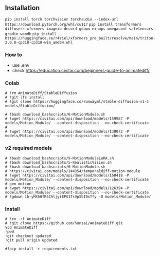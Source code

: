 

## Installation

`pip install torch torchvision torchaudio --index-url https://download.pytorch.org/whl/cu117`
`pip install transformers diffusers xformers imageio decord gdown einops omegaconf safetensors gradio wandb`
`pip install https://huggingface.co/r4ziel/xformers_pre_built/resolve/main/triton-2.0.0-cp310-cp310-win_amd64.whl`

### How to 
- use .env 
- check https://education.civitai.com/beginners-guide-to-animatediff/

### Colab

```
# !rm AnimateDiff/StableDiffusion
# !git lfs install
# !git clone https://huggingface.co/runwayml/stable-diffusion-v1-5 models/StableDiffusion/
```

```
# !bash download_bashscripts/0-MotionModule.sh
# !wget https://civitai.com/api/download/models/159987 -P models/Motion_Module/ --content-disposition --no-check-certificate
# 
# !wget https://civitai.com/api/download/models/130072 -P models/Motion_Module/ --content-disposition --no-check-certificate 
```

### v2 required models
```
# !bash download_bashscripts/9-MotionModuleLoRA.sh
# !bash download_bashscripts/5-RealisticVision.sh
# !bash download_bashscripts/0-MotionModule.sh
# https://civitai.com/models/144354/temporaldiff-motion-module
# !wget https://civitai.com/api/download/models/160418 -P models/Motion_Module/ --content-disposition --no-check-certificate
# gem motion
# !wget https://civitai.com/api/download/models/126394 -P models/Motion_Module/ --content-disposition --no-check-certificate
# !gdown 1h-yMX6HfR4ChljyiEPG1Ts9pSbI9sYfy -O models/Motion_Module/
```

### Install
```
# !rm -rf AnimateDiff
# !git clone https://github.com/hunzai/AnimateDiff.git
%cd AnimateDiff
!pwd
!git checkout updated
!git pull origin updated
```

`#!pip install -r requirements.txt`
